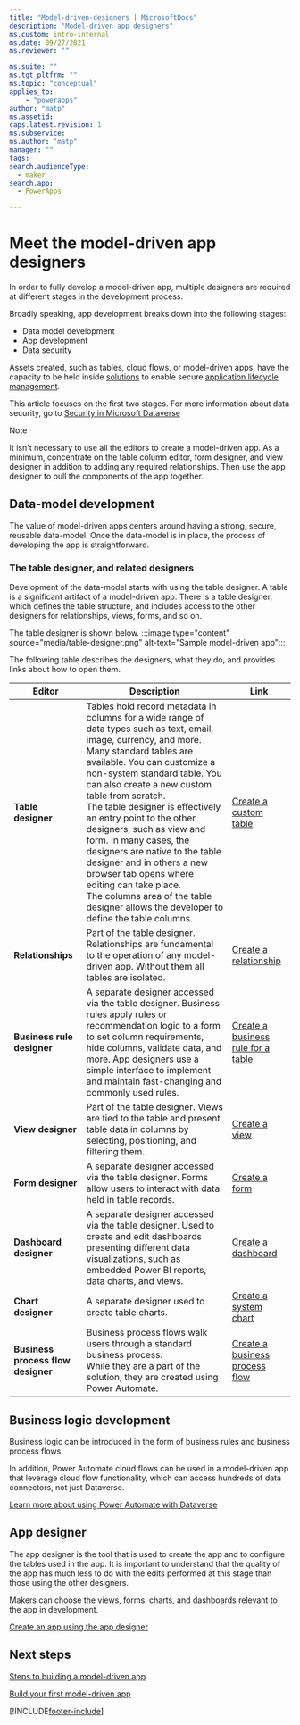 ```yaml
---
title: "Model-driven-designers | MicrosoftDocs"
description: "Model-driven app designers"
ms.custom: intro-internal
ms.date: 09/27/2021
ms.reviewer: ""

ms.suite: ""
ms.tgt_pltfrm: ""
ms.topic: "conceptual"
applies_to: 
    - "powerapps"
author: "matp"
ms.assetid: 
caps.latest.revision: 1
ms.subservice: 
ms.author: "matp"
manager: ""
tags: 
search.audienceType: 
  - maker
search.app: 
  - PowerApps

---
```

# Meet the model-driven app designers

In order to fully develop a model-driven app, multiple designers are required at different stages in the development process.

Broadly speaking, app development breaks down into the following stages:

- Data model development
- App development
- Data security

Assets created, such as tables, cloud flows, or model-driven apps, have the capacity to be held inside [solutions](model-driven-app-glossary.md#solution) to enable secure [application lifecycle management](model-driven-app-glossary.md#application-lifecycle-management).

This article focuses on the first two stages. For more information about data security, go to [Security in Microsoft Dataverse](/power-platform/admin/wp-security)

>[!NOTE]
> It isn't necessary to use all the editors to create a model-driven app.  As a minimum, concentrate on the table column editor, form designer, and view designer in addition to adding any required relationships. Then use the app designer to pull the components of the app together.

## Data-model development

The value of model-driven apps centers around having a strong, secure, reusable data-model. Once the data-model is in place, the process of developing the app is straightforward.

### The table designer, and related designers

Development of the data-model starts with using the table designer.  A table is a significant artifact of a model-driven app. There is a table designer, which defines the table structure, and includes access to the other designers for relationships, views, forms, and so on.

The table designer is shown below.
:::image type="content" source="media/table-designer.png" alt-text="Sample model-driven app":::

The following table describes the designers, what they do, and provides links about how to open them.

|Editor|Description|Link|
|--------------|---------------|---------------|
|**Table designer**|Tables hold record metadata in columns for a wide range of data types such as text, email, image, currency, and more. Many standard tables are available. You can customize a non-system standard table. You can also create a new custom table from scratch.<br>The table designer is effectively an entry point to the other designers, such as view and form.  In many cases, the designers are native to the table designer and in others a new browser tab opens where editing can take place.<br>The columns area of the table designer allows the developer to define the table columns.|[Create a custom table](../../maker/data-platform/data-platform-create-entity.md)
|**Relationships**|Part of the table designer. Relationships are fundamental to the operation of any model-driven app.  Without them all tables are isolated.  |[Create a relationship](../../maker/data-platform/data-platform-entity-lookup.md)
|**Business rule designer**| A separate designer accessed via the table designer. Business rules apply rules or recommendation logic to a form to set column requirements, hide columns, validate data, and more. App designers use a simple interface to implement and maintain fast-changing and commonly used rules.|[Create a business rule for a table](../../maker/data-platform/data-platform-create-business-rule.md)
|**View designer**|Part of the table designer. Views are tied to the table and present table data in columns by selecting, positioning, and filtering them.|[Create a view](create-edit-views-app-designer.md)  
|**Form designer**|A separate designer accessed via the table designer. Forms allow users to interact with data held in table records.|[Create a form](create-and-edit-forms.md)
|**Dashboard designer**|A separate designer accessed via the table designer. Used to create and edit dashboards presenting different data visualizations, such as embedded Power BI reports, data charts, and views.|[Create a dashboard](create-edit-dashboards.md)
|**Chart designer**|A separate designer used to create table charts.|[Create a system chart](create-edit-system-chart.md)
|**Business process flow designer**|Business process flows walk users through a standard business process. <br>While they are a part of the solution, they are created using Power Automate.|[Create a business process flow](/power-automate/create-business-process-flow)

## Business logic development

Business logic can be introduced in the form of business rules and business process flows.

In addition, Power Automate cloud flows can be used in a model-driven app that leverage cloud flow functionality, which can access hundreds of data connectors, not just Dataverse.

[Learn more about using Power Automate with Dataverse ](/power-automate/dataverse/overview)

## App designer

The app designer is the tool that is used to create the app and to configure the tables used in the app. It is important to understand that the quality of the app has much less to do with the edits performed at this stage than those using the other designers.

Makers can choose the views, forms, charts, and dashboards relevant to the app in development.

[Create an app using the app designer](create-model-driven-app.md)

<!-- :::image type="content" source="media/app-designer-form-component-properties.png" alt-text="App designer":::

When you create a model driven app for the first time a developer will need to create a **Sitemap** using the relevant designer.


## Sitemap designer

The site map designer allows a developer to choose the tables used in the app and arrange them into Areas (1), Groups (2) and Subareas (3).  These are then further configured using the app designer.

   :::image type="content" source="media/site-map-designer-demo.png" alt-text="Site map designer":::

[Learn about configuring a site map](create-site-map-app.md)  -->

## Next steps

[Steps to building a model-driven app](app-building-steps.md)

[Build your first model-driven app](build-first-model-driven-app.md)

[!INCLUDE[footer-include](../../includes/footer-banner.md)]